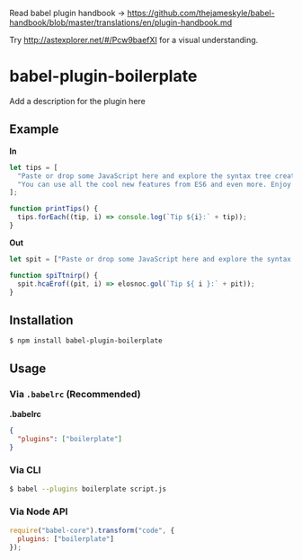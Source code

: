Read babel plugin handbook -> https://github.com/thejameskyle/babel-handbook/blob/master/translations/en/plugin-handbook.md

Try http://astexplorer.net/#/Pcw9baefXI for a visual understanding.

# babel-plugin-boilerplate

Add a description for the plugin here

## Example

**In**

```js
let tips = [
  "Paste or drop some JavaScript here and explore the syntax tree created by chosen parser.",
  "You can use all the cool new features from ES6 and even more. Enjoy!"
];

function printTips() {
  tips.forEach((tip, i) => console.log(`Tip ${i}:` + tip));
}
```

**Out**

```js
let spit = ["Paste or drop some JavaScript here and explore the syntax tree created by chosen parser.", "You can use all the cool new features from ES6 and even more. Enjoy!"];

function spiTtnirp() {
  spit.hcaErof((pit, i) => elosnoc.gol(`Tip ${ i }:` + pit));
}
```

## Installation

```sh
$ npm install babel-plugin-boilerplate
```

## Usage

### Via `.babelrc` (Recommended)

**.babelrc**

```json
{
  "plugins": ["boilerplate"]
}
```

### Via CLI

```sh
$ babel --plugins boilerplate script.js
```

### Via Node API

```javascript
require("babel-core").transform("code", {
  plugins: ["boilerplate"]
});
```